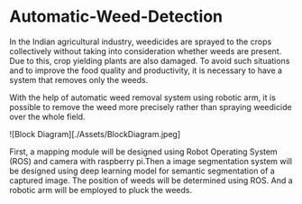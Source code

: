 # Automatic-Weed-Detection

In the Indian agricultural industry, weedicides are sprayed to the crops collectively without taking into consideration whether weeds are present. Due to this, crop yielding plants are also damaged. To avoid such situations and to improve the food quality and productivity, it is necessary to have a system that removes only the weeds.

With the help of automatic weed removal system using robotic arm, it is possible to remove the weed more precisely rather than spraying weedicide over the whole field.

![Block Diagram][./Assets/BlockDiagram.jpeg]

First, a mapping module will be designed using Robot Operating System (ROS) and camera with raspberry pi.Then a image segmentation system will be designed using deep learning model for semantic segmentation of a captured image. The position of weeds will be determined using ROS. And a robotic arm will be employed to pluck the weeds.
